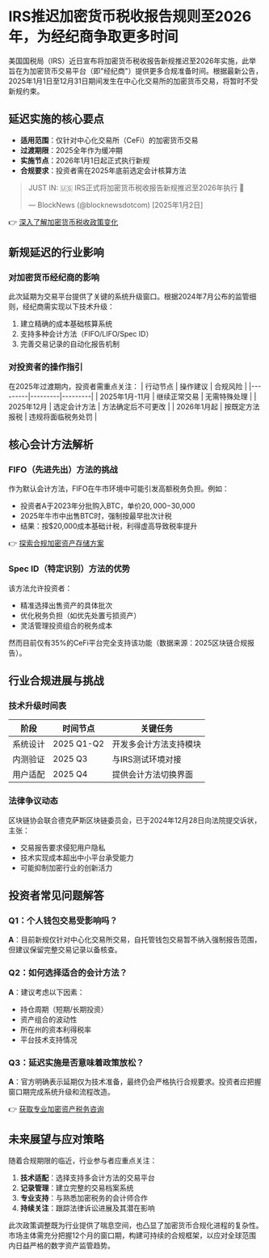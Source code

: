 # IRS推迟加密货币税收报告规则至2026年，为经纪商争取更多时间

美国国税局（IRS）近日宣布将加密货币税收报告新规推迟至2026年实施，此举旨在为加密货币交易平台（即"经纪商"）提供更多合规准备时间。根据最新公告，2025年1月1日至12月31日期间发生在中心化交易所的加密货币交易，将暂时不受新规约束。

## 延迟实施的核心要点

- **适用范围**：仅针对中心化交易所（CeFi）的加密货币交易
- **过渡期限**：2025全年作为缓冲期
- **实施节点**：2026年1月1日起正式执行新规
- **合规要求**：投资者需在2025年底前选定会计核算方法

> JUST IN: 🇺🇸 IRS正式将加密货币税收报告新规推迟至2026年执行 👀
>
> — BlockNews (@blocknewsdotcom) [2025年1月2日]

👉 [深入了解加密货币税收政策变化](https://bit.ly/okx_welcome)

## 新规延迟的行业影响

### 对加密货币经纪商的影响
此次延期为交易平台提供了关键的系统升级窗口。根据2024年7月公布的监管细则，经纪商需实现以下技术升级：
1. 建立精确的成本基础核算系统
2. 支持多种会计方法（FIFO/LIFO/Spec ID）
3. 完善交易记录的自动化报告机制

### 对投资者的操作指引
在2025年过渡期内，投资者需重点关注：
| 行动节点 | 操作建议 | 合规风险 |
|---------|---------|---------|
| 2025年1月-11月 | 继续正常交易 | 无需特殊处理 |
| 2025年12月 | 选定会计方法 | 方法确定后不可更改 |
| 2026年1月起 | 按既定方法报税 | 违规将面临税务处罚 |

## 核心会计方法解析

### FIFO（先进先出）方法的挑战
作为默认会计方法，FIFO在牛市环境中可能引发高额税务负担。例如：
- 投资者A于2023年分批购入BTC，单价$20,000-$30,000
- 2025年牛市中出售BTC时，强制按最早批次计税
- 结果：按$20,000成本基础计税，利得虚高导致税率提升

👉 [探索合规加密资产存储方案](https://bit.ly/okx_welcome)

### Spec ID（特定识别）方法的优势
该方法允许投资者：
- 精准选择出售资产的具体批次
- 优化税务负担（如优先处置亏损资产）
- 灵活管理投资组合的税务成本

然而目前仅有35%的CeFi平台完全支持该功能（数据来源：2025区块链合规报告）。

## 行业合规进展与挑战

### 技术升级时间表
| 阶段 | 时间节点 | 关键任务 |
|------|----------|----------|
| 系统设计 | 2025 Q1-Q2 | 开发多会计方法支持模块 |
| 内测验证 | 2025 Q3 | 与IRS测试环境对接 |
| 用户适配 | 2025 Q4 | 提供会计方法切换界面 |

### 法律争议动态
区块链协会联合德克萨斯区块链委员会，已于2024年12月28日向法院提交诉状，主张：
- 交易报告要求侵犯用户隐私
- 技术实现成本超出中小平台承受能力
- 可能抑制加密行业的创新活力

## 投资者常见问题解答

### Q1：个人钱包交易受影响吗？
**A**：目前新规仅针对中心化交易所交易，自托管钱包交易暂不纳入强制报告范围，但建议保留完整交易记录以备核查。

### Q2：如何选择适合的会计方法？
**A**：建议考虑以下因素：
- 持仓周期（短期/长期投资）
- 资产组合的波动性
- 所在州的资本利得税率
- 平台技术支持情况

### Q3：延迟实施是否意味着政策放松？
**A**：官方明确表示延期仅为技术准备，最终仍会严格执行合规要求。投资者应把握窗口期完成系统升级和流程改造。

👉 [获取专业加密资产税务咨询](https://bit.ly/okx_welcome)

## 未来展望与应对策略

随着合规期限的临近，行业参与者应重点关注：
1. **技术适配**：选择支持多会计方法的交易平台
2. **记录管理**：建立完整的交易档案系统
3. **专业支持**：与熟悉加密税务的会计师合作
4. **持续关注**：跟踪法律诉讼进展及其潜在影响

此次政策调整既为行业提供了喘息空间，也凸显了加密货币合规化进程的复杂性。市场主体需充分把握12个月的窗口期，构建可持续的合规框架，以应对全球范围内日益严格的数字资产监管趋势。